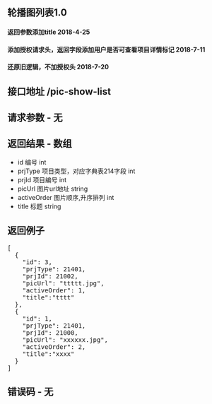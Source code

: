 ## 轮播图列表1.0
#### 返回参数添加title 2018-4-25
#### 添加授权请求头，返回字段添加用户是否可查看项目详情标记 2018-7-11
#### 还原旧逻辑，不加授权头 2018-7-20

## 接口地址 /pic-show-list

## 请求参数 - 无


## 返回结果 - 数组
* id 编号 int
* prjType 项目类型，对应字典表214字段 int
* prjId 项目编号 int
* picUrl 图片url地址 string
* activeOrder 图片顺序,升序排列 int
* title 标题 string


## 返回例子
<pre>
[
  {
    "id": 3,
    "prjType": 21401,
    "prjId": 21002,
    "picUrl": "ttttt.jpg",
    "activeOrder": 1,
    "title":"tttt"
  },
  {
    "id": 1,
    "prjType": 21401,
    "prjId": 21000,
    "picUrl": "xxxxxx.jpg",
    "activeOrder": 2,
    "title":"xxxx"
  }
]
</pre>

## 错误码 - 无
